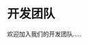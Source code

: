 <script setup>
import { VPTeamMembers } from 'vitepress/theme'

const members = [
  {
    avatar: 'https://avatars.githubusercontent.com/u/68054432?v=4',
    name: 'Nixue',
    title: '创建者',
    links: [
      { icon: 'gitee', link: 'https://gitee.com/ni-xue' },
      { icon: 'github', link: 'https://github.com/ni-xue'}
    ]
  },
  {
    avatar: 'https://avatars.githubusercontent.com/u/74097202?v=4',
    name: 'Baris',
    title: '前端',
    links: [
      { icon: 'gitee', link: 'https://gitee.com/arxb' },
      { icon: 'github', link: 'https://github.com/arxb233' }
    ]
  }
]
</script>

# 开发团队

欢迎加入我们的开发团队.....

<VPTeamMembers size="small" :members="members" />